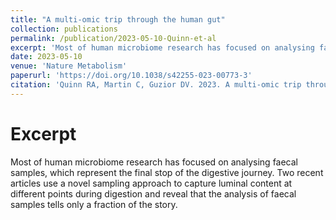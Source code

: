```yaml
---
title: "A multi-omic trip through the human gut"
collection: publications
permalink: /publication/2023-05-10-Quinn-et-al
excerpt: 'Most of human microbiome research has focused on analysing faecal samples, which represent the final stop of the digestive journey. Two recent articles use a novel sampling approach to capture luminal content at different points during digestion and reveal that the analysis of faecal samples tells only a fraction of the story.'
date: 2023-05-10
venue: 'Nature Metabolism'
paperurl: 'https://doi.org/10.1038/s42255-023-00773-3'
citation: 'Quinn RA, Martin C, Guzior DV. 2023. A multi-omic trip through the human gut. Nat Metab 5(5): 720–721.'
---
```

# Excerpt

Most of human microbiome research has focused on analysing faecal samples, which represent the final stop of the digestive journey. Two recent articles use a novel sampling approach to capture luminal content at different points during digestion and reveal that the analysis of faecal samples tells only a fraction of the story.